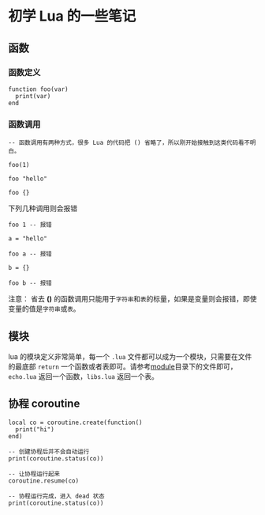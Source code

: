# 初学 Lua 的一些笔记

## 函数

### 函数定义

```
function foo(var)
  print(var)
end
```

### 函数调用

```
-- 函数调用有两种方式，很多 Lua 的代码把 () 省略了，所以刚开始接触到这类代码看不明白。

foo(1)

foo "hello"

foo {}
```

下列几种调用则会报错

```
foo 1 -- 报错

a = "hello"

foo a -- 报错

b = {}

foo b -- 报错
```

注意： 省去 __()__ 的函数调用只能用于`字符串`和`表`的标量，如果是变量则会报错，即使变量的值是`字符串`或`表`。

## 模块
lua 的模块定义非常简单，每一个 `.lua` 文件都可以成为一个模块，只需要在文件的最底部 `return` 一个函数或者表即可。请参考[module](module/)目录下的文件即可，`echo.lua` 返回一个函数，`libs.lua` 返回一个表。

## 协程 coroutine

```
local co = coroutine.create(function()
  print("hi")
end)

-- 创建协程后并不会自动运行
print(coroutine.status(co))

-- 让协程运行起来
coroutine.resume(co)

-- 协程运行完成，进入 dead 状态
print(coroutine.status(co))
```
